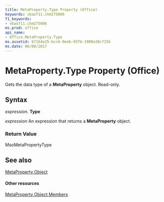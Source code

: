 ```yaml
---
title: MetaProperty.Type Property (Office)
keywords: vbaof11.chm275006
f1_keywords:
- vbaof11.chm275006
ms.prod: office
api_name:
- Office.MetaProperty.Type
ms.assetid: 67164e25-bcc6-0eeb-937b-1900a30cf25b
ms.date: 06/08/2017
---
```



# MetaProperty.Type Property (Office)

Gets the data type of a  **MetaProperty** object. Read-only.


## Syntax

 _expression_. **Type**

 _expression_ An expression that returns a **MetaProperty** object.


### Return Value

MsoMetaPropertyType


## See also


[MetaProperty Object](metaproperty-object-office.md)
#### Other resources


[MetaProperty Object Members](metaproperty-members-office.md)

